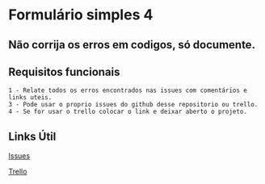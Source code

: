 # Formulário simples 4

## Não corrija os erros em codigos, só documente.


## Requisitos funcionais
````
1 - Relate todos os erros encontrados nas issues com comentários e links uteis.
3 - Pode usar o proprio issues do github desse repositorio ou trello.
4 - Se for usar o trello colocar o link e deixar aberto o projeto.
````

## Links Útil
[Issues](https://github.com/DC-FS04-SUL/formulario_simples_4/issues)

[Trello](https://trello.com/)
